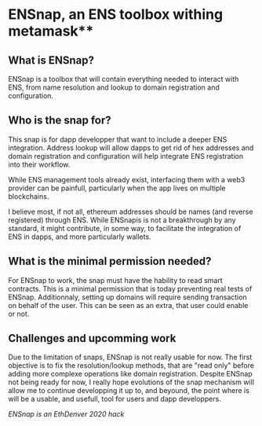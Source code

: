 # ENSnap, an ENS toolbox withing metamask**

## What is ENSnap?

ENSnap is a toolbox that will contain everything needed to interact with ENS, from name resolution and lookup to domain registration and configuration.

## Who is the snap for?

This snap is for dapp developper that want to include a deeper ENS integration. Address lookup will allow dapps to get rid of hex addresses and domain registration and configuration will help integrate ENS registration into their workflow.

While ENS management tools already exist, interfacing them with a web3 provider can be painfull, particularly when the app lives on multiple blockchains.

I believe most, if not all, ethereum addresses should be names (and reverse registered) through ENS. While ENSnapis is not a breakthrough by any standard, it might contribute, in some way, to facilitate the integration of ENS in dapps, and more particularly wallets.

## What is the minimal permission needed?

For ENSnap to work, the snap must have the hability to read smart contracts. This is a minimal permission that is today preventing real tests of ENSnap. Additionnaly, setting up domains will require sending transaction on behalf of the user. This can be seen as an extra, that user could enable or not.

## Challenges and upcomming work

Due to the limitation of snaps, ENSnap is not really usable for now. The first objective is to fix the resolution/lookup methods, that are "read only" before adding more complexe operations like domain registration. Despite ENSnap not being ready for now, I really hope evolutions of the snap mechanism will allow me to continue developping it up to, and beyound, the point where is will be a usable, and usefull, tool for users and dapp developpers.

*ENSnap is an EthDenver 2020 hack*

